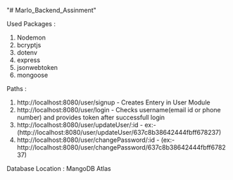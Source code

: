 "# Marlo_Backend_Assinment" 


Used Packages :
1) Nodemon
2) bcryptjs
3) dotenv
4) express
5) jsonwebtoken
6) mongoose

Paths :
1) http://localhost:8080/user/signup             - Creates Entery in User Module
2) http://localhost:8080/user/login              - Checks username(email id or phone number) and provides token after successfull login
3) http://localhost:8080/user/updateUser/:id     - ex:-(http://localhost:8080/user/updateUser/637c8b38642444fbff678237)
4) http://localhost:8080/user/changePassword/:id - (ex:-http://localhost:8080/user/changePassword/637c8b38642444fbff678237)

Database Location :
  MangoDB Atlas
